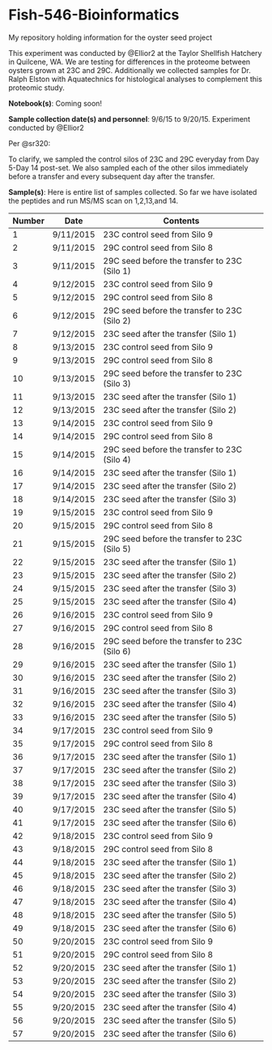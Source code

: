 
# Fish-546-Bioinformatics
My repository holding information for the oyster seed project

This experiment was conducted by @Ellior2 at the Taylor Shellfish Hatchery in Quilcene, WA. We are testing for differences in the proteome between oysters grown at 23C and 29C. Additionally we collected samples for Dr. Ralph Elston with Aquatechnics for histological analyses to complement this proteomic study.

**Notebook(s)**: Coming soon!

**Sample collection date(s) and personnel**: 9/6/15 to 9/20/15. Experiment conducted by @Ellior2

Per @sr320:

To clarify, we sampled the control silos of 23C and 29C everyday from Day 5-Day 14 post-set. We also sampled each of the other silos immediately before a transfer and every subsequent day after the transfer.



**Sample(s)**:
Here is entire list of samples collected. So far we have isolated the peptides and run MS/MS scan on 1,2,13,and 14.

| Number 	| Date      	| Contents                                       	|
|--------	|-----------	|------------------------------------------------	|
| 1      	| 9/11/2015 	| 23C control seed from Silo 9                   	|
| 2      	| 9/11/2015 	| 29C control seed from Silo 8                   	|
| 3      	| 9/11/2015 	| 29C seed before the transfer to 23C   (Silo 1) 	|
| 4      	| 9/12/2015 	| 23C control seed from Silo 9                   	|
| 5      	| 9/12/2015 	| 29C control seed from Silo 8                   	|
| 6      	| 9/12/2015 	| 29C seed before the transfer to 23C   (Silo 2) 	|
| 7      	| 9/12/2015 	| 23C seed after the transfer (Silo 1)           	|
| 8      	| 9/13/2015 	| 23C control seed from Silo 9                   	|
| 9      	| 9/13/2015 	| 29C control seed from Silo 8                   	|
| 10     	| 9/13/2015 	| 29C seed before the transfer to 23C   (Silo 3) 	|
| 11     	| 9/13/2015 	| 23C seed after the transfer (Silo 1)           	|
| 12     	| 9/13/2015 	| 23C seed after the transfer (Silo 2)           	|
| 13     	| 9/14/2015 	| 23C control seed from Silo 9                   	|
| 14     	| 9/14/2015 	| 29C control seed from Silo 8                   	|
| 15     	| 9/14/2015 	| 29C seed before the transfer to 23C   (Silo 4) 	|
| 16     	| 9/14/2015 	| 23C seed after the transfer (Silo 1)           	|
| 17     	| 9/14/2015 	| 23C seed after the transfer (Silo 2)           	|
| 18     	| 9/14/2015 	| 23C seed after the transfer (Silo 3)           	|
| 19     	| 9/15/2015 	| 23C control seed from Silo 9                   	|
| 20     	| 9/15/2015 	| 29C control seed from Silo 8                   	|
| 21     	| 9/15/2015 	| 29C seed before the transfer to 23C   (Silo 5) 	|
| 22     	| 9/15/2015 	| 23C seed after the transfer (Silo 1)           	|
| 23     	| 9/15/2015 	| 23C seed after the transfer (Silo 2)           	|
| 24     	| 9/15/2015 	| 23C seed after the transfer (Silo 3)           	|
| 25     	| 9/15/2015 	| 23C seed after the transfer (Silo 4)           	|
| 26     	| 9/16/2015 	| 23C control seed from Silo 9                   	|
| 27     	| 9/16/2015 	| 29C control seed from Silo 8                   	|
| 28     	| 9/16/2015 	| 29C seed before the transfer to 23C   (Silo 6) 	|
| 29     	| 9/16/2015 	| 23C seed after the transfer (Silo 1)           	|
| 30     	| 9/16/2015 	| 23C seed after the transfer (Silo 2)           	|
| 31     	| 9/16/2015 	| 23C seed after the transfer (Silo 3)           	|
| 32     	| 9/16/2015 	| 23C seed after the transfer (Silo 4)           	|
| 33     	| 9/16/2015 	| 23C seed after the transfer (Silo 5)           	|
| 34     	| 9/17/2015 	| 23C control seed from Silo 9                   	|
| 35     	| 9/17/2015 	| 29C control seed from Silo 8                   	|
| 36     	| 9/17/2015 	| 23C seed after the transfer (Silo 1)           	|
| 37     	| 9/17/2015 	| 23C seed after the transfer (Silo 2)           	|
| 38     	| 9/17/2015 	| 23C seed after the transfer (Silo 3)           	|
| 39     	| 9/17/2015 	| 23C seed after the transfer (Silo 4)           	|
| 40     	| 9/17/2015 	| 23C seed after the transfer (Silo 5)           	|
| 41     	| 9/17/2015 	| 23C seed after the transfer (Silo 6)           	|
| 42     	| 9/18/2015 	| 23C control seed from Silo 9                   	|
| 43     	| 9/18/2015 	| 29C control seed from Silo 8                   	|
| 44     	| 9/18/2015 	| 23C seed after the transfer (Silo 1)           	|
| 45     	| 9/18/2015 	| 23C seed after the transfer (Silo 2)           	|
| 46     	| 9/18/2015 	| 23C seed after the transfer (Silo 3)           	|
| 47     	| 9/18/2015 	| 23C seed after the transfer (Silo 4)           	|
| 48     	| 9/18/2015 	| 23C seed after the transfer (Silo 5)           	|
| 49     	| 9/18/2015 	| 23C seed after the transfer (Silo 6)           	|
| 50     	| 9/20/2015 	| 23C control seed from Silo 9                   	|
| 51     	| 9/20/2015 	| 29C control seed from Silo 8                   	|
| 52     	| 9/20/2015 	| 23C seed after the transfer (Silo 1)           	|
| 53     	| 9/20/2015 	| 23C seed after the transfer (Silo 2)           	|
| 54     	| 9/20/2015 	| 23C seed after the transfer (Silo 3)           	|
| 55     	| 9/20/2015 	| 23C seed after the transfer (Silo 4)           	|
| 56     	| 9/20/2015 	| 23C seed after the transfer (Silo 5)           	|
| 57     	| 9/20/2015 	| 23C seed after the transfer (Silo 6)           	|

